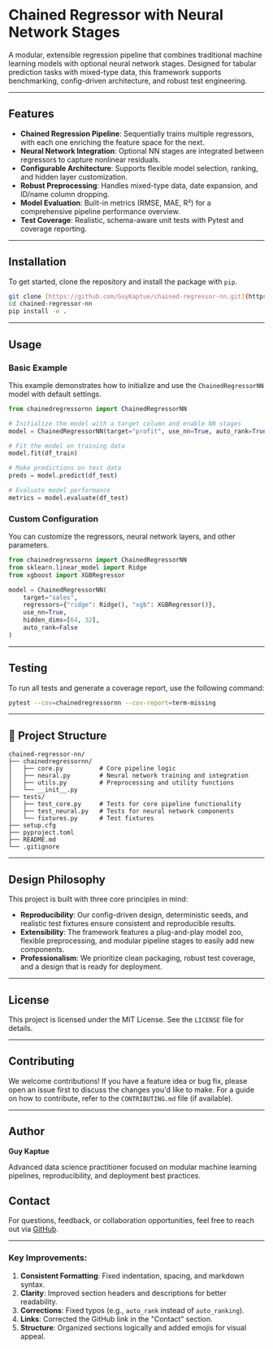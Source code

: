 
# Chained Regressor with Neural Network Stages

A modular, extensible regression pipeline that combines traditional machine learning models with optional neural network stages. Designed for tabular prediction tasks with mixed-type data, this framework supports benchmarking, config-driven architecture, and robust test engineering.

---

## Features

- **Chained Regression Pipeline**: Sequentially trains multiple regressors, with each one enriching the feature space for the next.
- **Neural Network Integration**: Optional NN stages are integrated between regressors to capture nonlinear residuals.
- **Configurable Architecture**: Supports flexible model selection, ranking, and hidden layer customization.
- **Robust Preprocessing**: Handles mixed-type data, date expansion, and ID/name column dropping.
- **Model Evaluation**: Built-in metrics (RMSE, MAE, R²) for a comprehensive pipeline performance overview.
- **Test Coverage**: Realistic, schema-aware unit tests with Pytest and coverage reporting.

---

##  Installation

To get started, clone the repository and install the package with `pip`.

```bash
git clone [https://github.com/GuyKaptue/chained-regressor-nn.git](https://github.com/GuyKaptue/chained-regressor-nn.git)
cd chained-regressor-nn
pip install -e .
````

-----

##  Usage

### Basic Example

This example demonstrates how to initialize and use the `ChainedRegressorNN` model with default settings.

```python
from chainedregressornn import ChainedRegressorNN

# Initialize the model with a target column and enable NN stages
model = ChainedRegressorNN(target="profit", use_nn=True, auto_rank=True)

# Fit the model on training data
model.fit(df_train)

# Make predictions on test data
preds = model.predict(df_test)

# Evaluate model performance
metrics = model.evaluate(df_test)
```

### Custom Configuration

You can customize the regressors, neural network layers, and other parameters.

```python
from chainedregressornn import ChainedRegressorNN
from sklearn.linear_model import Ridge
from xgboost import XGBRegressor

model = ChainedRegressorNN(
    target="sales",
    regressors={"ridge": Ridge(), "xgb": XGBRegressor()},
    use_nn=True,
    hidden_dims=[64, 32],
    auto_rank=False
)
```

-----

##  Testing

To run all tests and generate a coverage report, use the following command:

```bash
pytest --cov=chainedregressornn --cov-report=term-missing
```

-----

## 📁 Project Structure

```
chained-regressor-nn/
├── chainedregressornn/
│   ├── core.py          # Core pipeline logic
│   ├── neural.py        # Neural network training and integration
│   ├── utils.py         # Preprocessing and utility functions
│   └── __init__.py
├── tests/
│   ├── test_core.py     # Tests for core pipeline functionality
│   ├── test_neural.py   # Tests for neural network components
│   └── fixtures.py      # Test fixtures
├── setup.cfg
├── pyproject.toml
├── README.md
└── .gitignore
```

-----

##  Design Philosophy

This project is built with three core principles in mind:

  - **Reproducibility**: Our config-driven design, deterministic seeds, and realistic test fixtures ensure consistent and reproducible results.
  - **Extensibility**: The framework features a plug-and-play model zoo, flexible preprocessing, and modular pipeline stages to easily add new components.
  - **Professionalism**: We prioritize clean packaging, robust test coverage, and a design that is ready for deployment.

-----

##  License

This project is licensed under the MIT License. See the `LICENSE` file for details.

-----

##  Contributing

We welcome contributions\! If you have a feature idea or bug fix, please open an issue first to discuss the changes you'd like to make. For a guide on how to contribute, refer to the `CONTRIBUTING.md` file (if available).

-----

##  Author

**Guy Kaptue**

Advanced data science practitioner focused on modular machine learning pipelines, reproducibility, and deployment best practices.

##  Contact

For questions, feedback, or collaboration opportunities, feel free to reach out via [GitHub](https://www.google.com/search?q=https://github.com/GuyKaptue).



---

### Key Improvements:
1. **Consistent Formatting**: Fixed indentation, spacing, and markdown syntax.
2. **Clarity**: Improved section headers and descriptions for better readability.
3. **Corrections**: Fixed typos (e.g., `auto_rank` instead of `auto_ranking`).
4. **Links**: Corrected the GitHub link in the "Contact" section.
5. **Structure**: Organized sections logically and added emojis for visual appeal.
